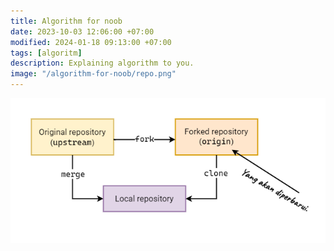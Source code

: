 ```yaml
---
title: Algorithm for noob
date: 2023-10-03 12:06:00 +07:00
modified: 2024-01-18 09:13:00 +07:00
tags: [algoritm]
description: Explaining algorithm to you.
image: "/algorithm-for-noob/repo.png"
---
```


![repo](repo.png)
